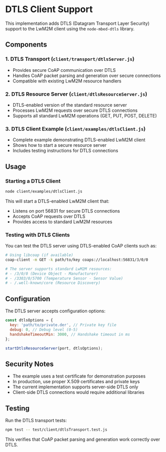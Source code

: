 # DTLS Client Support

This implementation adds DTLS (Datagram Transport Layer Security) support to the LwM2M client using the `node-mbed-dtls` library.

## Components

### 1. DTLS Transport (`client/transport/dtlsServer.js`)

- Provides secure CoAP communication over DTLS
- Handles CoAP packet parsing and generation over secure connections
- Compatible with existing LwM2M resource handlers

### 2. DTLS Resource Server (`client/dtlsResourceServer.js`)

- DTLS-enabled version of the standard resource server
- Processes LwM2M requests over secure DTLS connections
- Supports all standard LwM2M operations (GET, PUT, POST, DELETE)

### 3. DTLS Client Example (`client/examples/dtlsClient.js`)

- Complete example demonstrating DTLS-enabled LwM2M client
- Shows how to start a secure resource server
- Includes testing instructions for DTLS connections

## Usage

### Starting a DTLS Client

```bash
node client/examples/dtlsClient.js
```

This will start a DTLS-enabled LwM2M client that:

- Listens on port 56831 for secure DTLS connections
- Accepts CoAP requests over DTLS
- Provides access to standard LwM2M resources

### Testing with DTLS Clients

You can test the DTLS server using DTLS-enabled CoAP clients such as:

```bash
# Using libcoap (if available)
coap-client -m GET -k path/to/key coaps://localhost:56831/3/0/0

# The server supports standard LwM2M resources:
# - /3/0/0 (Device Object - Manufacturer)
# - /3303/0/5700 (Temperature Sensor - Sensor Value)
# - /.well-known/core (Resource Discovery)
```

## Configuration

The DTLS server accepts configuration options:

```javascript
const dtlsOptions = {
  key: 'path/to/private.der', // Private key file
  debug: 0, // Debug level (0-5)
  handshakeTimeoutMin: 3000, // Handshake timeout in ms
};

startDtlsResourceServer(port, dtlsOptions);
```

## Security Notes

- The example uses a test certificate for demonstration purposes
- In production, use proper X.509 certificates and private keys
- The current implementation supports server-side DTLS only
- Client-side DTLS connections would require additional libraries

## Testing

Run the DTLS transport tests:

```bash
npm test -- test/client/dtlsTransport.test.js
```

This verifies that CoAP packet parsing and generation work correctly over DTLS.
